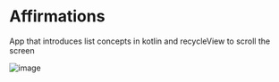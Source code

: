 # Affirmations
App that introduces list concepts in kotlin and recycleView to scroll the screen

![image](https://drive.google.com/uc?export=view&id=d/1jUOJrINsaNz0o1iYsN4i6E06pxL4Z09P/view?usp=sharing)

